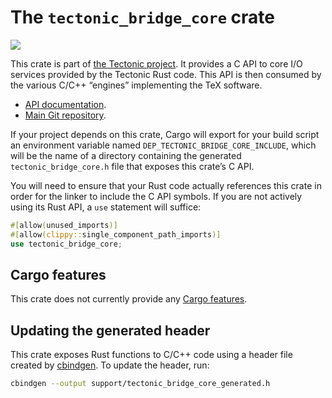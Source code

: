# The `tectonic_bridge_core` crate

[![](http://meritbadge.herokuapp.com/tectonic_bridge_core)](https://crates.io/crates/tectonic_bridge_core)

This crate is part of [the Tectonic
project](https://tectonic-typesetting.github.io/en-US/). It provides a C API to
core I/O services provided by the Tectonic Rust code. This API is then consumed
by the various C/C++ “engines” implementing the TeX software.

- [API documentation](https://docs.rs/tectonic_bridge_core/).
- [Main Git repository](https://github.com/tectonic-typesetting/tectonic/).

If your project depends on this crate, Cargo will export for your build script
an environment variable named `DEP_TECTONIC_BRIDGE_CORE_INCLUDE`, which will be
the name of a directory containing the generated `tectonic_bridge_core.h` file
that exposes this crate’s C API.

You will need to ensure that your Rust code actually references this crate in
order for the linker to include the C API symbols. If you are not actively using
its Rust API, a `use` statement will suffice:

```rust
#[allow(unused_imports)]
#[allow(clippy::single_component_path_imports)]
use tectonic_bridge_core;
```


## Cargo features

This crate does not currently provide any [Cargo features][features].

[features]: https://doc.rust-lang.org/cargo/reference/features.html


## Updating the generated header

This crate exposes Rust functions to C/C++ code using a header file created by
[cbindgen]. To update the header, run:

[cbindgen]: https://github.com/eqrion/cbindgen/

```sh
cbindgen --output support/tectonic_bridge_core_generated.h
```
